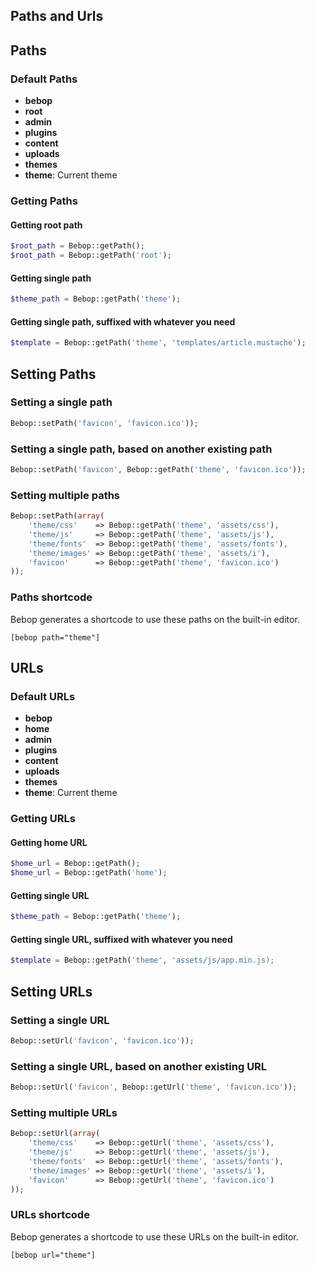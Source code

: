 Paths and Urls
---

## Paths
### Default Paths
- **bebop**
- **root**
- **admin**
- **plugins**
- **content**
- **uploads**
- **themes**
- **theme**: Current theme  

### Getting Paths
#### Getting root path
```php
$root_path = Bebop::getPath();
$root_path = Bebop::getPath('root');
```

#### Getting single path
```php
$theme_path = Bebop::getPath('theme');
```

#### Getting single path, suffixed with whatever you need
```php
$template = Bebop::getPath('theme', 'templates/article.mustache');
```

## Setting Paths
### Setting a single path
```php
Bebop::setPath('favicon', 'favicon.ico'));
```

### Setting a single path, based on another existing path
```php
Bebop::setPath('favicon', Bebop::getPath('theme', 'favicon.ico'));
```

### Setting multiple paths
```php
Bebop::setPath(array(
    'theme/css'    => Bebop::getPath('theme', 'assets/css'),
    'theme/js'     => Bebop::getPath('theme', 'assets/js'),
    'theme/fonts'  => Bebop::getPath('theme', 'assets/fonts'),
    'theme/images' => Bebop::getPath('theme', 'assets/i'),
    'favicon'      => Bebop::getPath('theme', 'favicon.ico')
));
```

### Paths shortcode
Bebop generates a shortcode to use these paths on the built-in editor.  

```
[bebop path="theme"]
```

## URLs
### Default URLs
- **bebop**
- **home**
- **admin**
- **plugins**
- **content**
- **uploads**
- **themes**
- **theme**: Current theme  

### Getting URLs
#### Getting home URL
```php
$home_url = Bebop::getPath();
$home_url = Bebop::getPath('home');
```

#### Getting single URL
```php
$theme_path = Bebop::getPath('theme');
```

#### Getting single URL, suffixed with whatever you need
```php
$template = Bebop::getPath('theme', 'assets/js/app.min.js);
```

## Setting URLs
### Setting a single URL
```php
Bebop::setUrl('favicon', 'favicon.ico'));
```

### Setting a single URL, based on another existing URL
```php
Bebop::setUrl('favicon', Bebop::getUrl('theme', 'favicon.ico'));
```

### Setting multiple URLs
```php
Bebop::setUrl(array(
    'theme/css'    => Bebop::getUrl('theme', 'assets/css'),
    'theme/js'     => Bebop::getUrl('theme', 'assets/js'),
    'theme/fonts'  => Bebop::getUrl('theme', 'assets/fonts'),
    'theme/images' => Bebop::getUrl('theme', 'assets/i'),
    'favicon'      => Bebop::getUrl('theme', 'favicon.ico')
));
```

### URLs shortcode
Bebop generates a shortcode to use these URLs on the built-in editor.    
```
[bebop url="theme"]
```




